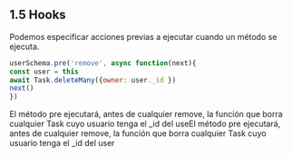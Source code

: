 ## 1.5 Hooks

Podemos especificar acciones previas a ejecutar cuando un método se
ejecuta.

``` javascript
userSchema.pre('remove', async function(next){
const user = this
await Task.deleteMany({owner: user._id })
next()
})
```

El método pre ejecutará, antes de cualquier remove, la función que borra
cualquier Task cuyo usuario tenga el \_id del useEl método pre
ejecutará, antes de cualquier remove, la función que borra cualquier
Task cuyo usuario tenga el \_id del user
